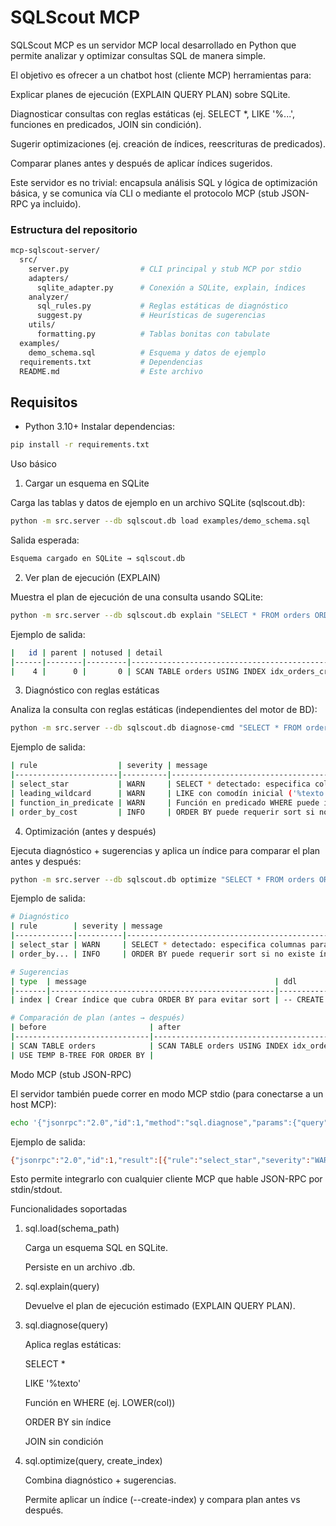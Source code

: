 # SQLScout MCP 

SQLScout MCP es un servidor MCP local desarrollado en Python que permite analizar y optimizar consultas SQL de manera simple.

El objetivo es ofrecer a un chatbot host (cliente MCP) herramientas para:

  Explicar planes de ejecución (EXPLAIN QUERY PLAN) sobre SQLite.

  Diagnosticar consultas con reglas estáticas (ej. SELECT *, LIKE '%...', funciones en predicados, JOIN sin condición).

  Sugerir optimizaciones (ej. creación de índices, reescrituras de predicados).

  Comparar planes antes y después de aplicar índices sugeridos.

Este servidor es no trivial: encapsula análisis SQL y lógica de optimización básica, y se comunica vía CLI o mediante el protocolo MCP (stub JSON-RPC ya incluido).

### Estructura del repositorio
```bash
mcp-sqlscout-server/
  src/
    server.py                # CLI principal y stub MCP por stdio
    adapters/
      sqlite_adapter.py      # Conexión a SQLite, explain, índices
    analyzer/
      sql_rules.py           # Reglas estáticas de diagnóstico
      suggest.py             # Heurísticas de sugerencias
    utils/
      formatting.py          # Tablas bonitas con tabulate
  examples/
    demo_schema.sql          # Esquema y datos de ejemplo
  requirements.txt           # Dependencias
  README.md                  # Este archivo
```

## Requisitos
- Python 3.10+
Instalar dependencias:
```bash
pip install -r requirements.txt
```
Uso básico
1. Cargar un esquema en SQLite

Carga las tablas y datos de ejemplo en un archivo SQLite (sqlscout.db):

```bash
python -m src.server --db sqlscout.db load examples/demo_schema.sql
```
Salida esperada:
```bash
Esquema cargado en SQLite → sqlscout.db
```

2. Ver plan de ejecución (EXPLAIN)

Muestra el plan de ejecución de una consulta usando SQLite:
```bash
python -m src.server --db sqlscout.db explain "SELECT * FROM orders ORDER BY created_at DESC"
```
Ejemplo de salida:

```bash
|   id | parent | notused | detail                                           |
|------|--------|---------|--------------------------------------------------|
|    4 |      0 |       0 | SCAN TABLE orders USING INDEX idx_orders_created |
```

3. Diagnóstico con reglas estáticas

Analiza la consulta con reglas estáticas (independientes del motor de BD):
```bash
python -m src.server --db sqlscout.db diagnose-cmd "SELECT * FROM orders WHERE LOWER(email) LIKE '%gmail.com' ORDER BY created_at DESC"
```
Ejemplo de salida:
```bash
| rule                  | severity | message                                                                 | detail                                |
|-----------------------|----------|-------------------------------------------------------------------------|---------------------------------------|
| select_star           | WARN     | SELECT * detectado: especifica columnas para reducir ancho y E/S        | {}                                    |
| leading_wildcard      | WARN     | LIKE con comodín inicial ('%texto'): no sargable y rompe índice         | {'pattern': '%gmail.com'}             |
| function_in_predicate | WARN     | Función en predicado WHERE puede impedir uso de índice (ej. LOWER(col)) | {'func': 'LOWER(email)'}              |
| order_by_cost         | INFO     | ORDER BY puede requerir sort si no existe índice compatible             | {'order': 'ORDER BY created_at DESC'} |
```

4. Optimización (antes y después)

Ejecuta diagnóstico + sugerencias y aplica un índice para comparar el plan antes y después:
```bash
python -m src.server --db sqlscout.db optimize "SELECT * FROM orders ORDER BY created_at DESC" --create-index "CREATE INDEX idx_orders_created ON orders(created_at DESC)"
```

Ejemplo de salida:
```bash
# Diagnóstico
| rule        | severity | message                                                          | detail                                |
|-------------|----------|------------------------------------------------------------------|---------------------------------------|
| select_star | WARN     | SELECT * detectado: especifica columnas para reducir ancho y E/S | {}                                    |
| order_by... | INFO     | ORDER BY puede requerir sort si no existe índice compatible      | {'order': 'ORDER BY created_at DESC'} |

# Sugerencias
| type  | message                                          | ddl                                             |
|-------|--------------------------------------------------|-------------------------------------------------|
| index | Crear índice que cubra ORDER BY para evitar sort | -- CREATE INDEX idx_tbl_col ON tabla(col DESC); |

# Comparación de plan (antes → después)
| before                       | after                                           |
|------------------------------|-------------------------------------------------|
| SCAN TABLE orders            | SCAN TABLE orders USING INDEX idx_orders_created|
| USE TEMP B-TREE FOR ORDER BY |                                                 |
```

Modo MCP (stub JSON-RPC)

El servidor también puede correr en modo MCP stdio (para conectarse a un host MCP):
```bash
echo '{"jsonrpc":"2.0","id":1,"method":"sql.diagnose","params":{"query":"SELECT * FROM orders"}}' | python -m src.server mcp-stdio
```
Ejemplo de salida:
```bash
{"jsonrpc":"2.0","id":1,"result":[{"rule":"select_star","severity":"WARN","message":"SELECT * detectado","detail":{}}]}
```
Esto permite integrarlo con cualquier cliente MCP que hable JSON-RPC por stdin/stdout.

Funcionalidades soportadas

1. sql.load(schema_path)

    Carga un esquema SQL en SQLite.

    Persiste en un archivo .db.

2. sql.explain(query)

    Devuelve el plan de ejecución estimado (EXPLAIN QUERY PLAN).

3. sql.diagnose(query)

   Aplica reglas estáticas:

    SELECT *

    LIKE '%texto'

    Función en WHERE (ej. LOWER(col))

    ORDER BY sin índice

    JOIN sin condición

4. sql.optimize(query, create_index)

    Combina diagnóstico + sugerencias.

    Permite aplicar un índice (--create-index) y compara plan antes vs después.

